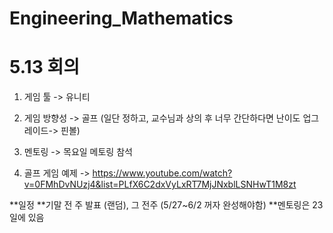 # Engineering_Mathematics

# 5.13 회의

1. 게임 툴
-> 유니티
   
2. 게임 방향성
-> 골프 (일단 정하고, 교수님과 상의 후 너무 간단하다면 난이도 업그레이드-> 핀볼)
   
3. 멘토링
-> 목요일 메토링 참석

4. 골프 게임 예제
-> https://www.youtube.com/watch?v=0FMhDvNUzj4&list=PLfX6C2dxVyLxRT7MjJNxblLSNHwT1M8zt


**일정
**기말 전 주 발표 (랜덤), 그 전주 (5/27~6/2 꺼자 완성해야함)
**멘토링은 23일에 있음







